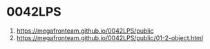 # 0042LPS
 
1. <https://megafronteam.github.io/0042LPS/public>
1. <https://megafronteam.github.io/0042LPS/public/01-2-object.html>